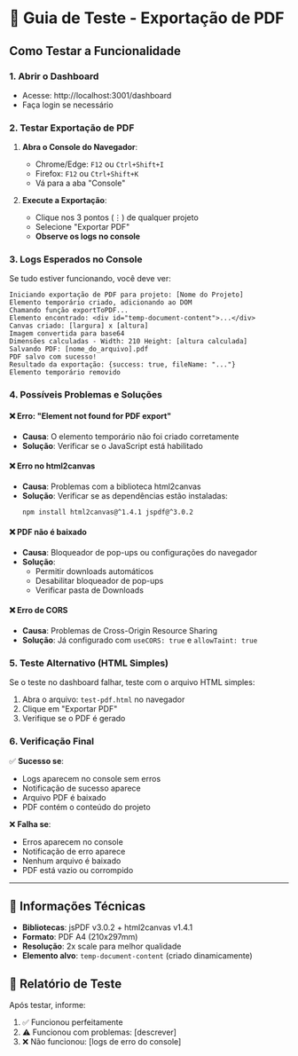 # 🧪 Guia de Teste - Exportação de PDF

## Como Testar a Funcionalidade

### 1. Abrir o Dashboard

- Acesse: http://localhost:3001/dashboard
- Faça login se necessário

### 2. Testar Exportação de PDF

1. **Abra o Console do Navegador**:
   - Chrome/Edge: `F12` ou `Ctrl+Shift+I`
   - Firefox: `F12` ou `Ctrl+Shift+K`
   - Vá para a aba "Console"

2. **Execute a Exportação**:
   - Clique nos 3 pontos (⋮) de qualquer projeto
   - Selecione "Exportar PDF"
   - **Observe os logs no console**

### 3. Logs Esperados no Console

Se tudo estiver funcionando, você deve ver:

```
Iniciando exportação de PDF para projeto: [Nome do Projeto]
Elemento temporário criado, adicionando ao DOM
Chamando função exportToPDF...
Elemento encontrado: <div id="temp-document-content">...</div>
Canvas criado: [largura] x [altura]
Imagem convertida para base64
Dimensões calculadas - Width: 210 Height: [altura calculada]
Salvando PDF: [nome_do_arquivo].pdf
PDF salvo com sucesso!
Resultado da exportação: {success: true, fileName: "..."}
Elemento temporário removido
```

### 4. Possíveis Problemas e Soluções

#### ❌ **Erro: "Element not found for PDF export"**

- **Causa**: O elemento temporário não foi criado corretamente
- **Solução**: Verificar se o JavaScript está habilitado

#### ❌ **Erro no html2canvas**

- **Causa**: Problemas com a biblioteca html2canvas
- **Solução**: Verificar se as dependências estão instaladas:
  ```bash
  npm install html2canvas@^1.4.1 jspdf@^3.0.2
  ```

#### ❌ **PDF não é baixado**

- **Causa**: Bloqueador de pop-ups ou configurações do navegador
- **Solução**:
  - Permitir downloads automáticos
  - Desabilitar bloqueador de pop-ups
  - Verificar pasta de Downloads

#### ❌ **Erro de CORS**

- **Causa**: Problemas de Cross-Origin Resource Sharing
- **Solução**: Já configurado com `useCORS: true` e `allowTaint: true`

### 5. Teste Alternativo (HTML Simples)

Se o teste no dashboard falhar, teste com o arquivo HTML simples:

1. Abra o arquivo: `test-pdf.html` no navegador
2. Clique em "Exportar PDF"
3. Verifique se o PDF é gerado

### 6. Verificação Final

✅ **Sucesso se**:

- Logs aparecem no console sem erros
- Notificação de sucesso aparece
- Arquivo PDF é baixado
- PDF contém o conteúdo do projeto

❌ **Falha se**:

- Erros aparecem no console
- Notificação de erro aparece
- Nenhum arquivo é baixado
- PDF está vazio ou corrompido

---

## 🔧 Informações Técnicas

- **Bibliotecas**: jsPDF v3.0.2 + html2canvas v1.4.1
- **Formato**: PDF A4 (210x297mm)
- **Resolução**: 2x scale para melhor qualidade
- **Elemento alvo**: `temp-document-content` (criado dinamicamente)

## 📝 Relatório de Teste

Após testar, informe:

1. ✅ Funcionou perfeitamente
2. ⚠️ Funcionou com problemas: [descrever]
3. ❌ Não funcionou: [logs de erro do console]
